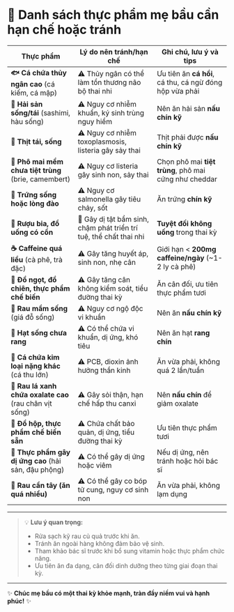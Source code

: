 # 🚫 Danh sách thực phẩm mẹ bầu cần **hạn chế** hoặc **tránh**

| Thực phẩm                                    | Lý do nên tránh/hạn chế                                               | Ghi chú, lưu ý và tips                                  |
|---------------------------------------------|----------------------------------------------------------------------|--------------------------------------------------------|
| **🐟 Cá chứa thủy ngân cao** (cá kiếm, cá mập) | ⚠️ Thủy ngân có thể làm tổn thương não bộ thai nhi                   | Ưu tiên ăn **cá hồi**, cá thu, cá ngừ đóng hộp vừa phải |
| **🦪 Hải sản sống/tái** (sashimi, hàu sống)  | ⚠️ Nguy cơ nhiễm khuẩn, ký sinh trùng nguy hiểm                      | Nên ăn hải sản **nấu chín kỹ**                           |
| **🥩 Thịt tái, sống**                         | ⚠️ Nguy cơ nhiễm toxoplasmosis, listeria gây sảy thai                | Thịt phải được **nấu chín kỹ**                           |
| **🧀 Phô mai mềm chưa tiệt trùng** (brie, camembert) | ⚠️ Nguy cơ listeria gây sinh non, sảy thai                            | Chọn phô mai **tiệt trùng**, phô mai cứng như cheddar   |
| **🥚 Trứng sống hoặc lòng đào**                | ⚠️ Nguy cơ salmonella gây tiêu chảy, sốt                            | Ăn trứng **chín kỹ**                                     |
| **🍷 Rượu bia, đồ uống có cồn**                | 🚫 Gây dị tật bẩm sinh, chậm phát triển trí tuệ, thể chất thai nhi   | **Tuyệt đối không uống** trong thai kỳ                   |
| **☕ Caffeine quá liều** (cà phê, trà đặc)    | ⚠️ Gây tăng huyết áp, sinh non, nhẹ cân                              | Giới hạn < **200mg caffeine/ngày** (~1-2 ly cà phê)     |
| **🍭 Đồ ngọt, đồ chiên, thực phẩm chế biến** | ⚠️ Gây tăng cân không kiểm soát, tiểu đường thai kỳ                  | Ăn cân đối, ưu tiên thực phẩm tươi                        |
| **🌱 Rau mầm sống** (giá đỗ sống)             | ⚠️ Nguy cơ ngộ độc vi khuẩn                                           | Nên ăn **nấu chín kỹ**                                   |
| **🌰 Hạt sống chưa rang**                      | ⚠️ Có thể chứa vi khuẩn, dị ứng, khó tiêu                             | Nên ăn hạt **rang chín**                                 |
| **🐠 Cá chứa kim loại nặng khác** (cá thu lớn) | ⚠️ PCB, dioxin ảnh hưởng thần kinh                                    | Ăn vừa phải, không quá 2 lần/tuần                         |
| **🥬 Rau lá xanh chứa oxalate cao** (rau chân vịt sống) | ⚠️ Gây sỏi thận, hạn chế hấp thu canxi                               | Nên **nấu chín** để giảm oxalate                         |
| **🥫 Đồ hộp, thực phẩm chế biến sẵn**          | ⚠️ Chứa chất bảo quản, dị ứng, tiểu đường thai kỳ                    | Ưu tiên thực phẩm tươi                                    |
| **🥜 Thực phẩm gây dị ứng cao** (hải sản, đậu phộng) | ⚠️ Có thể gây dị ứng hoặc viêm                                        | Nếu dị ứng, nên tránh hoặc hỏi bác sĩ                     |
| **🥒 Rau cần tây (ăn quá nhiều)**              | ⚠️ Có thể gây co bóp tử cung, nguy cơ sinh non                        | Ăn vừa phải, không lạm dụng                               |

---

> 💡 **Lưu ý quan trọng:**  
> - Rửa sạch kỹ rau củ quả trước khi ăn.  
> - Tránh ăn ngoài hàng không đảm bảo vệ sinh.  
> - Tham khảo bác sĩ trước khi bổ sung vitamin hoặc thực phẩm chức năng.  
> - Ưu tiên ăn đa dạng, cân đối dinh dưỡng theo từng giai đoạn thai kỳ.

---

✨ **Chúc mẹ bầu có một thai kỳ khỏe mạnh, tràn đầy niềm vui và hạnh phúc!** ✨
